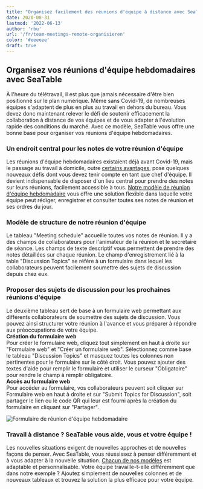 ```yaml
---
title: "Organisez facilement des réunions d'équipe à distance avec SeaTable"
date: 2020-08-31
lastmod: '2022-06-13'
author: 'rbu'
url: '/fr/team-meetings-remote-organisieren'
color: '#eeeeee'
draft: true
---
```


## Organisez vos réunions d'équipe hebdomadaires avec SeaTable

À l'heure du télétravail, il est plus que jamais nécessaire d'être bien positionné sur le plan numérique. Même sans Covid-19, de nombreuses équipes s'adaptent de plus en plus au travail en dehors du bureau. Vous devez donc maintenant relever le défi de soutenir efficacement la collaboration à distance de vos équipes et de vous adapter à l'évolution rapide des conditions du marché. Avec ce modèle, SeaTable vous offre une bonne base pour organiser vos réunions d'équipe hebdomadaires.

### Un endroit central pour les notes de votre réunion d'équipe

Les réunions d'équipe hebdomadaires existaient déjà avant Covid-19, mais le passage au travail à domicile, outre [certains avantages](https://www.gruender.de/homeoffice-vorteile-nachteile/), pose quelques nouveaux défis dont vous devez tenir compte en tant que chef d'équipe. Il devient indispensable de disposer d'un lieu central pour prendre des notes sur leurs réunions, facilement accessible à tous. [Notre modèle de réunion d'équipe hebdomadaire](https://seatable.io/fr/modele/gumqbevcroszpprj6j4xyg/) vous offre une solution flexible dans laquelle votre équipe peut rédiger, enregistrer et consulter toutes ses notes de réunion et ses ordres du jour.

### Modèle de structure de notre réunion d'équipe

Le tableau "Meeting schedule" accueille toutes vos notes de réunion. Il y a des champs de collaborateurs pour l'animateur de la réunion et le secrétaire de séance. Les champs de texte descriptif vous permettent de prendre des notes détaillées sur chaque réunion. Le champ d'enregistrement lié à la table "Discussion Topics" se réfère à un formulaire dans lequel les collaborateurs peuvent facilement soumettre des sujets de discussion depuis chez eux.

### Proposer des sujets de discussion pour les prochaines réunions d'équipe

Le deuxième tableau sert de base à un formulaire web permettant aux différents collaborateurs de soumettre des sujets de discussion. Vous pouvez ainsi structurer votre réunion à l'avance et vous préparer à répondre aux préoccupations de votre équipe.  
**Création du formulaire web**  
Pour créer le formulaire web, cliquez tout simplement en haut à droite sur "Formulaire web" et "Créer un formulaire web". Sélectionnez comme base le tableau "Discussion Topics" et masquez toutes les colonnes non pertinentes pour le formulaire sur le côté droit. Vous pouvez ajouter des textes d'aide pour remplir le formulaire et utiliser le curseur "Obligatoire" pour rendre le champ à remplir obligatoire.  
**Accès au formulaire web**  
Pour accéder au formulaire, vos collaborateurs peuvent soit cliquer sur Formulaire web en haut à droite et sur "Submit Topics for Discussion", soit partager le lien ou le code QR qui leur est fourni après la création du formulaire en cliquant sur "Partager".

![Formulaire de réunion d'équipe hebdomadaire](https://seatable.io/wp-content/uploads/2020/08/Weekly-Teammeeting-Formular.gif)

### Travail à distance ? SeaTable vous aide, vous et votre équipe !

Les nouvelles situations exigent de nouvelles approches et de nouvelles façons de penser. Avec SeaTable, vous réussissez à penser différemment et à vous adapter à la nouvelle situation. [Chacun de nos modèles](https://seatable.io/fr/modeles/) est adaptable et personnalisable. Votre équipe travaille-t-elle différemment que dans notre exemple ? Ajoutez simplement de nouvelles colonnes et de nouveaux tableaux et trouvez la solution la plus efficace pour votre équipe.
